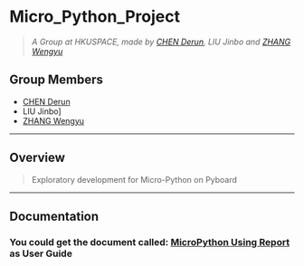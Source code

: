 # Micro_Python_Project


> *A Group at HKUSPACE, made by [CHEN Derun](https://github.com/ShanpooO), LIU Jinbo and [ZHANG Wengyu](https://github.com/zhangwengyu999)*

## Group Members
- [CHEN Derun](https://github.com/ShanpooO)
- LIU Jinbo]   
- [ZHANG Wengyu](https://github.com/zhangwengyu999)

---

## Overview

> Exploratory development for Micro-Python on Pyboard

---

## Documentation

### You could get the document called: [MicroPython Using Report](https://github.com/ShanpooO/Micro_Python/blob/main/MicroPython%20Using%20Report.docx) as User Guide

